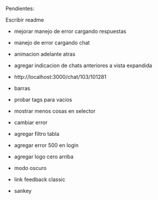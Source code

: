 Pendientes:

Escribir readme

- mejorar manejo de error cargando respuestas
- manejo de error cargando chat
- animacion adelante atras
- agregar indicacion de chats anteriores a vista expandida
- http://localhost:3000/chat/103/101281

- barras
- probar tags para vacíos
- mostrar menos cosas en selector
- cambiar error
- agregar filtro tabla
- agregar error 500 en login
- agregar logo cero arriba
- modo oscuro
- link feedback classic
- sankey